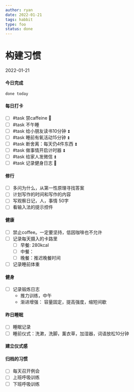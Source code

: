 ```yaml
---
author: ryan
date: 2022-01-21
tags: habbit
type: foo
status: done
---
```


# 构建习惯

2022-01-21

#### 今日完成
```tasks
done today
```

#### 每日打卡
- [ ] #task 禁caffeine 🔼
- [ ] #task 不午睡
- [ ] #task 给小朋友读书10分钟 ⏫
- [ ] #task 睡前有氧活动15分钟 ⏫
- [ ] #task 断舍离：每天仍4件东西 ⏫
- [ ] #task 做事情开启计时器 ⏫
- [ ] #task 给家人发微信 ⏫
- [ ] #task 记录健身日志 🔼

#### 修行

- [ ] 多问为什么，从第一性原理寻找答案
- [ ] 计划写作的时间和写作的内容
- [ ] 写观察日记，人，事情 50字
- [ ] 看输入法的提示控件

#### 健康
- [ ] 禁止coffee。一定要坚持，低因咖啡也不允许
- [ ] 记录每天摄入的卡路里
    - [ ] 早餐:  280kcal
    - [ ] 中餐：
    - [ ] 晚餐：推迟晚餐时间

- [ ] 记录睡前体重

#### 健身
- [ ] 记录锻炼日志
	- 推力训练，中午
	- 渐进增强： 容量固定，提高强度，缩短间歇

#### 昨日睡眠
- [ ] 睡眠记录
- [ ] 睡前仪式：洗漱，洗脚，薰衣草，加湿器，词语放松10分钟

#### 建立仪式感


#### 归档的习惯

- [ ] 每天召开例会
- [ ] 上班呼吸训练
- [ ] 下班呼吸训练
